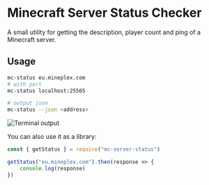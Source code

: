 # Minecraft Server Status Checker

A small utility for getting the description, player count and ping of
a Minecraft server.

## Usage

```bash
mc-status eu.mineplex.com
# with port
mc-status localhost:25565

# output json
mc-status --json <address>
```

![Terminal output](https://gitlab.com/janispritzkau/mc-status/raw/master/terminal.png)

You can also use it as a library:

```js
const { getStatus } = require("mc-server-status")

getStatus("eu.mineplex.com").then(response => {
    console.log(response)
})
```
